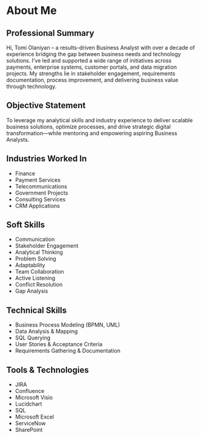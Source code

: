 # About Me

## Professional Summary
Hi, Tomi Olaniyan – a results-driven Business Analyst with over a decade of experience bridging the gap between business needs and technology solutions. I’ve led and supported a wide range of initiatives across payments, enterprise systems, customer portals, and data migration projects. My strengths lie in stakeholder engagement, requirements documentation, process improvement, and delivering business value through technology.

## Objective Statement
To leverage my analytical skills and industry experience to deliver scalable business solutions, optimize processes, and drive strategic digital transformation—while mentoring and empowering aspiring Business Analysts.

## Industries Worked In
- Finance  
- Payment Services  
- Telecommunications  
- Government Projects  
- Consulting Services  
- CRM Applications  

## Soft Skills
- Communication  
- Stakeholder Engagement  
- Analytical Thinking  
- Problem Solving  
- Adaptability  
- Team Collaboration  
- Active Listening  
- Conflict Resolution
- Gap Analysis  

## Technical Skills
- Business Process Modeling (BPMN, UML)  
- Data Analysis & Mapping  
- SQL Querying  
- User Stories & Acceptance Criteria  
- Requirements Gathering & Documentation  

## Tools & Technologies
- JIRA  
- Confluence  
- Microsoft Visio  
- Lucidchart  
- SQL  
- Microsoft Excel  
- ServiceNow  
- SharePoint
